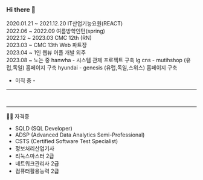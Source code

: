 ### Hi there 👋

2020.01.21 ~ 2021.12.20 IT산업기능요원(REACT) <br />
2022.06 ~ 2022.09 여름방학인턴(spring) <br />
2022.12 ~ 2023.03 CMC 12th (RN) <br />
2023.03 ~ CMC 13th Web 파트장 <br />
2023.04 ~ 1인 웹뷰 어플 개발 외주 <br />
2023.08 ~ 노는 중
hanwha - 시스템 관제 프로젝트 구축
lg cns - mutihshop (유럽,독일) 홈페이지 구축
hyundai - genesis (유럽,독일,스위스) 홈페이지 구축
- 이직 중 -

---
<br />

---
✍🏻 자격증
- SQLD (SQL Developer)
- ADSP (Advanced Data Analytics Semi-Professional)
- CSTS (Certified Software Test Specialist)
- 정보처리산업기사
- 리눅스마스터 2급
- 네트워크관리사 2급
- 컴퓨터활용능력 2급
